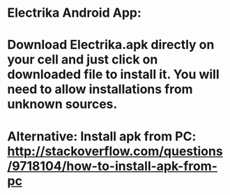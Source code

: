 # Electrika Android App:
# Download Electrika.apk directly on your cell and just click on downloaded file to install it. You will need to allow installations from unknown sources.
# Alternative: Install apk from PC: http://stackoverflow.com/questions/9718104/how-to-install-apk-from-pc

